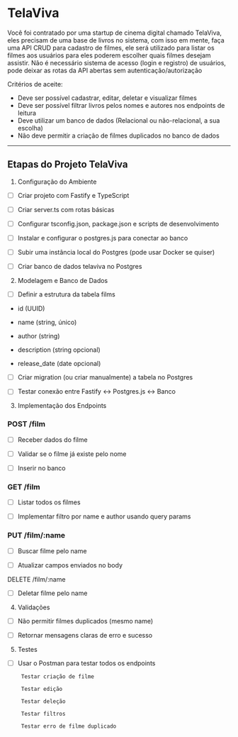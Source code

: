 # TelaViva

Você foi contratado por uma startup de cinema digital chamado TelaViva, eles precisam de uma base de livros no sistema, com isso em mente, faça uma API CRUD para cadastro de filmes, ele será utilizado para listar os filmes aos usuários para eles poderem escolher quais filmes desejam assistir. Não é necessário sistema de acesso (login e registro) de usuários, pode deixar as rotas da API abertas sem autenticação/autorização

Critérios de aceite:
- Deve ser possível cadastrar, editar, deletar e visualizar filmes
- Deve ser possível filtrar livros pelos nomes e autores nos endpoints de leitura
- Deve utilizar um banco de dados (Relacional ou não-relacional, a sua escolha)
- Não deve permitir a criação de filmes duplicados no banco de dados

---

## Etapas do Projeto TelaViva

1. Configuração do Ambiente

- [ ] Criar projeto com Fastify e TypeScript

- [ ] Criar server.ts com rotas básicas

- [ ] Configurar tsconfig.json, package.json e scripts de desenvolvimento

- [ ] Instalar e configurar o postgres.js para conectar ao banco

- [ ] Subir uma instância local do Postgres (pode usar Docker se quiser)

- [ ] Criar banco de dados telaviva no Postgres

2. Modelagem e Banco de Dados

- [ ] Definir a estrutura da tabela films

 - id (UUID)

 - name (string, único)

 - author (string)

 - description (string opcional)

 - release_date (date opcional)

- [ ] Criar migration (ou criar manualmente) a tabela no Postgres

- [ ] Testar conexão entre Fastify ↔ Postgres.js ↔ Banco

3. Implementação dos Endpoints

### POST /film

 - [ ] Receber dados do filme

 - [ ] Validar se o filme já existe pelo nome

 - [ ] Inserir no banco

### GET /film

 - [ ] Listar todos os filmes

 - [ ] Implementar filtro por name e author usando query params

### PUT /film/:name

 - [ ] Buscar filme pelo name

 - [ ] Atualizar campos enviados no body

DELETE /film/:name

 - [ ] Deletar filme pelo name

4. Validações

 - [ ] Não permitir filmes duplicados (mesmo name)

 - [ ] Retornar mensagens claras de erro e sucesso

5. Testes

 - [ ] Usar o Postman para testar todos os endpoints

        Testar criação de filme

        Testar edição

        Testar deleção

        Testar filtros

        Testar erro de filme duplicado
